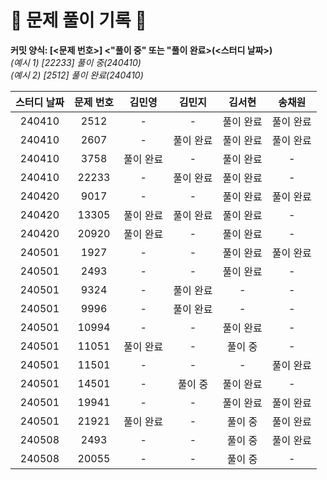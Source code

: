 # 💚 문제 풀이 기록 💚

**커밋 양식: [<문제 번호>] <"풀이 중" 또는 "풀이 완료>(<스터디 날짜>)**  
_(예시 1) [22233] 풀이 중(240410)_  
_(예시 2) [2512] 풀이 완료(240410)_

| **스터디 날짜** | **문제 번호** | **김민영** | **김민지** | **김서현** | **송채원** |
| :-------------: | :-----------: | :--------: | :--------: | :--------: | :--------: |
|240410|2512|-|-|풀이 완료|풀이 완료|
|240410|2607|-|풀이 완료|풀이 완료|풀이 완료|
|240410|3758|풀이 완료|-|풀이 완료|-|
|240410|22233|-|풀이 완료|풀이 완료|-|
|240420|9017|-|-|풀이 완료|풀이 완료|
|240420|13305|풀이 완료|풀이 완료|풀이 완료|-|
|240420|20920|풀이 완료|-|풀이 완료|-|
|240501|1927|-|-|풀이 완료|풀이 완료|
|240501|2493|-|-|풀이 완료|-|
|240501|9324|-|풀이 완료|-|-|
|240501|9996|-|풀이 완료|-|-|
|240501|10994|-|-|풀이 완료|-|
|240501|11051|풀이 완료|-|풀이 중|-|
|240501|11501|-|-|-|풀이 완료|
|240501|14501|-|풀이 중|풀이 완료|-|
|240501|19941|-|-|풀이 완료|풀이 완료|
|240501|21921|풀이 완료|-|풀이 중|풀이 완료|
|240508|2493|-|-|풀이 중|풀이 완료|
|240508|20055|-|-|풀이 중|-|
